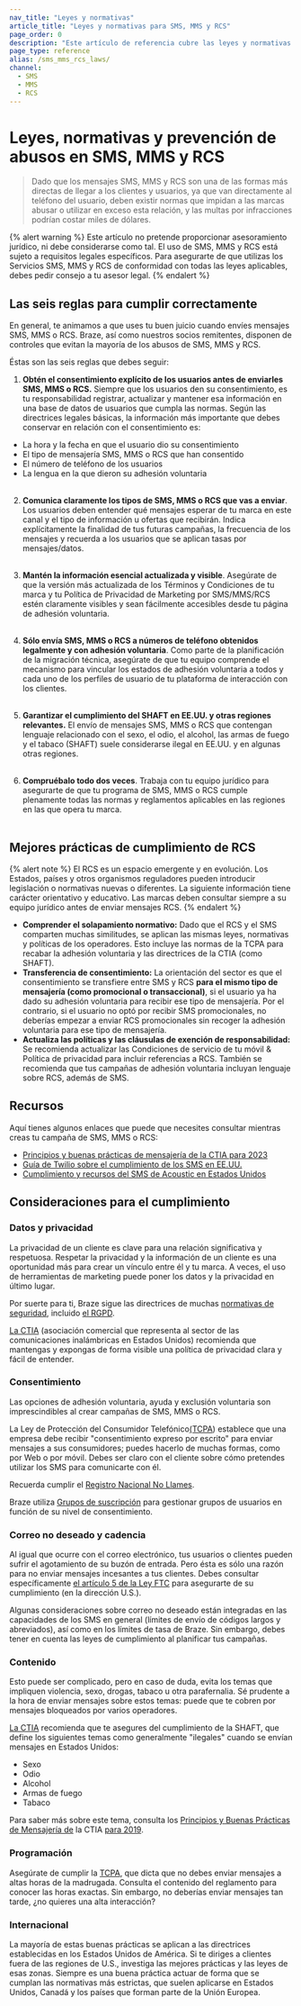 ```yaml
---
nav_title: "Leyes y normativas"
article_title: "Leyes y normativas para SMS, MMS y RCS"
page_order: 0
description: "Este artículo de referencia cubre las leyes y normativas en torno a los SMS, MMS y RCS."
page_type: reference
alias: /sms_mms_rcs_laws/
channel:
  - SMS
  - MMS
  - RCS
---
```


# Leyes, normativas y prevención de abusos en SMS, MMS y RCS

> Dado que los mensajes SMS, MMS y RCS son una de las formas más directas de llegar a los clientes y usuarios, ya que van directamente al teléfono del usuario, deben existir normas que impidan a las marcas abusar o utilizar en exceso esta relación, y las multas por infracciones podrían costar miles de dólares. 

{% alert warning %}
Este artículo no pretende proporcionar asesoramiento jurídico, ni debe considerarse como tal. El uso de SMS, MMS y RCS está sujeto a requisitos legales específicos. Para asegurarte de que utilizas los Servicios SMS, MMS y RCS de conformidad con todas las leyes aplicables, debes pedir consejo a tu asesor legal.
{% endalert %}

## Las seis reglas para cumplir correctamente

En general, te animamos a que uses tu buen juicio cuando envíes mensajes SMS, MMS o RCS. Braze, así como nuestros socios remitentes, disponen de controles que evitan la mayoría de los abusos de SMS, MMS y RCS.

Éstas son las seis reglas que debes seguir:

1. **Obtén el consentimiento explícito de los usuarios antes de enviarles SMS, MMS o RCS.** Siempre que los usuarios den su consentimiento, es tu responsabilidad registrar, actualizar y mantener esa información en una base de datos de usuarios que cumpla las normas. Según las directrices legales básicas, la información más importante que debes conservar en relación con el consentimiento es:
  - La hora y la fecha en que el usuario dio su consentimiento
  - El tipo de mensajería SMS, MMS o RCS que han consentido
  - El número de teléfono de los usuarios
  - La lengua en la que dieron su adhesión voluntaria<br><br>

2. **Comunica claramente los tipos de SMS, MMS o RCS que vas a enviar**. Los usuarios deben entender qué mensajes esperar de tu marca en este canal y el tipo de información u ofertas que recibirán. Indica explícitamente la finalidad de tus futuras campañas, la frecuencia de los mensajes y recuerda a los usuarios que se aplican tasas por mensajes/datos.<br><br>

3. **Mantén la información esencial actualizada y visible**. Asegúrate de que la versión más actualizada de los Términos y Condiciones de tu marca y tu Política de Privacidad de Marketing por SMS/MMS/RCS estén claramente visibles y sean fácilmente accesibles desde tu página de adhesión voluntaria.<br><br>

4. **Sólo envía SMS, MMS o RCS a números de teléfono obtenidos legalmente y con adhesión voluntaria**. Como parte de la planificación de la migración técnica, asegúrate de que tu equipo comprende el mecanismo para vincular los estados de adhesión voluntaria a todos y cada uno de los perfiles de usuario de tu plataforma de interacción con los clientes.<br><br>

5. **Garantizar el cumplimiento del SHAFT en EE.UU. y otras regiones relevantes.** El envío de mensajes SMS, MMS o RCS que contengan lenguaje relacionado con el sexo, el odio, el alcohol, las armas de fuego y el tabaco (SHAFT) suele considerarse ilegal en EE.UU. y en algunas otras regiones.<br><br>

6. **Compruébalo todo dos veces**. Trabaja con tu equipo jurídico para asegurarte de que tu programa de SMS, MMS o RCS cumple plenamente todas las normas y reglamentos aplicables en las regiones en las que opera tu marca.<br><br>

## Mejores prácticas de cumplimiento de RCS

{% alert note %}
El RCS es un espacio emergente y en evolución. Los Estados, países y otros organismos reguladores pueden introducir legislación o normativas nuevas o diferentes. La siguiente información tiene carácter orientativo y educativo. Las marcas deben consultar siempre a su equipo jurídico antes de enviar mensajes RCS.
{% endalert %}

- **Comprender el solapamiento normativo:** Dado que el RCS y el SMS comparten muchas similitudes, se aplican las mismas leyes, normativas y políticas de los operadores. Esto incluye las normas de la TCPA para recabar la adhesión voluntaria y las directrices de la CTIA (como SHAFT).
- **Transferencia de consentimiento:** La orientación del sector es que el consentimiento se transfiere entre SMS y RCS **para el mismo tipo de mensajería (como promocional o transaccional)**, si el usuario ya ha dado su adhesión voluntaria para recibir ese tipo de mensajería. Por el contrario, si el usuario no optó por recibir SMS promocionales, no deberías empezar a enviar RCS promocionales sin recoger la adhesión voluntaria para ese tipo de mensajería.
- **Actualiza las políticas y las cláusulas de exención de responsabilidad:** Se recomienda actualizar las Condiciones de servicio de tu móvil & Política de privacidad para incluir referencias a RCS. También se recomienda que tus campañas de adhesión voluntaria incluyan lenguaje sobre RCS, además de SMS.

## Recursos

Aquí tienes algunos enlaces que puede que necesites consultar mientras creas tu campaña de SMS, MMS o RCS:

- [Principios y buenas prácticas de mensajería de la CTIA para 2023](https://api.ctia.org/wp-content/uploads/2023/05/230523-CTIA-Messaging-Principles-and-Best-Practices-FINAL.pdf)
- [Guía de Twilio sobre el cumplimiento de los SMS en EE.UU.](https://www.twilio.com/learn/call-and-text-marketing/guide-to-us-sms-compliance)
- [Cumplimiento y recursos del SMS de Acoustic en Estados Unidos](https://help.goacoustic.com/hc/en-us/articles/360043717414-United-States-SMS-compliance-and-resources)

## Consideraciones para el cumplimiento

### Datos y privacidad

La privacidad de un cliente es clave para una relación significativa y respetuosa. Respetar la privacidad y la información de un cliente es una oportunidad más para crear un vínculo entre él y tu marca. A veces, el uso de herramientas de marketing puede poner los datos y la privacidad en último lugar.

Por suerte para ti, Braze sigue las directrices de muchas [normativas de seguridad]({{site.baseurl}}/developer_guide/disclosures/security_qualifications/#security-qualifications), incluido [el RGPD]({{site.baseurl}}/dp-technical-assistance/).

[La CTIA](https://www.ctia.org/) (asociación comercial que representa al sector de las comunicaciones inalámbricas en Estados Unidos) recomienda que mantengas y expongas de forma visible una política de privacidad clara y fácil de entender.

### Consentimiento

Las opciones de adhesión voluntaria, ayuda y exclusión voluntaria son imprescindibles al crear campañas de SMS, MMS o RCS.

La Ley de Protección del Consumidor Telefónico[(TCPA](https://en.wikipedia.org/wiki/Telephone_Consumer_Protection_Act_of_1991)) establece que una empresa debe recibir "consentimiento expreso por escrito" para enviar mensajes a sus consumidores; puedes hacerlo de muchas formas, como por Web o por móvil. Debes ser claro con el cliente sobre cómo pretendes utilizar los SMS para comunicarte con él.

Recuerda cumplir el [Registro Nacional No Llames](https://www.donotcall.gov/).

Braze utiliza [Grupos de suscripción]({{site.baseurl}}/user_guide/message_building_by_channel/sms_mms_rcs/keywords/) para gestionar grupos de usuarios en función de su nivel de consentimiento.

### Correo no deseado y cadencia

Al igual que ocurre con el correo electrónico, tus usuarios o clientes pueden sufrir el agotamiento de su buzón de entrada. Pero ésta es sólo una razón para no enviar mensajes incesantes a tus clientes. Debes consultar específicamente [el artículo 5 de la Ley FTC](https://www.federalreserve.gov/boarddocs/supmanual/cch/ftca.pdf) para asegurarte de su cumplimiento (en la dirección U.S.).

Algunas consideraciones sobre correo no deseado están integradas en las capacidades de los SMS en general (límites de envío de códigos largos y abreviados), así como en los límites de tasa de Braze. Sin embargo, debes tener en cuenta las leyes de cumplimiento al planificar tus campañas.

### Contenido

Esto puede ser complicado, pero en caso de duda, evita los temas que impliquen violencia, sexo, drogas, tabaco u otra parafernalia. Sé prudente a la hora de enviar mensajes sobre estos temas: puede que te cobren por mensajes bloqueados por varios operadores.

[La CTIA](https://www.ctia.org/) recomienda que te asegures del cumplimiento de la SHAFT, que define los siguientes temas como generalmente "ilegales" cuando se envían mensajes en Estados Unidos:

- Sexo
- Odio
- Alcohol
- Armas de fuego
- Tabaco

Para saber más sobre este tema, consulta los [Principios y Buenas Prácticas de Mensajería de](https://api.ctia.org/wp-content/uploads/2019/07/190719-CTIA-Messaging-Principles-and-Best-Practices-FINAL.pdf) la CTIA [para 2019](https://api.ctia.org/wp-content/uploads/2019/07/190719-CTIA-Messaging-Principles-and-Best-Practices-FINAL.pdf).

### Programación

Asegúrate de cumplir la [TCPA](https://en.wikipedia.org/wiki/telephone_consumer_protection_act_of_1991), que dicta que no debes enviar mensajes a altas horas de la madrugada. Consulta el contenido del reglamento para conocer las horas exactas. Sin embargo, no deberías enviar mensajes tan tarde, ¿no quieres una alta interacción?

### Internacional

La mayoría de estas buenas prácticas se aplican a las directrices establecidas en los Estados Unidos de América. Si te diriges a clientes fuera de las regiones de U.S., investiga las mejores prácticas y las leyes de esas zonas. Siempre es una buena práctica actuar de forma que se cumplan las normativas más estrictas, que suelen aplicarse en Estados Unidos, Canadá y los países que forman parte de la Unión Europea.